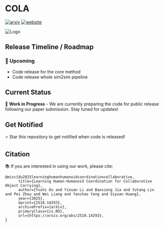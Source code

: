 # COLA

[![arxiv](https://img.shields.io/badge/arXiv%202506.08931-red?logo=arxiv)](http://arxiv.org/abs/2510.14293)
[![website](https://img.shields.io/badge/Project-0065D3?logo=rocket&logoColor=white)](https://yushi-du.github.io/COLA/)

![Logo](images/teaser.png)

## Release Timeline / Roadmap

### 📅 Upcoming
- Code release for the core method
- Code release whole sim2sim pipeline

## Current Status
🚧 **Work in Progress** - We are currently preparing the code for public release following our paper submission. Stay tuned for updates!

## Get Notified
⭐ Star this repository to get notified when code is released!

## Citation
📚 If you are interested in using our work, please cite:

```
@misc{du2025learninghumanhumanoidcoordinationcollaborative,
      title={Learning Human-Humanoid Coordination for Collaborative Object Carrying}, 
      author={Yushi Du and Yixuan Li and Baoxiong Jia and Yutang Lin and Pei Zhou and Wei Liang and Yanchao Yang and Siyuan Huang},
      year={2025},
      eprint={2510.14293},
      archivePrefix={arXiv},
      primaryClass={cs.RO},
      url={https://arxiv.org/abs/2510.14293}, 
}
```
